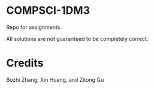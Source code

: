 # COMPSCI-1DM3

Repo for assignments. 

All solutions are not guaranteed to be completely correct. 

# Credits

Bozhi Zhang, Xin Huang, and Zitong Gu
